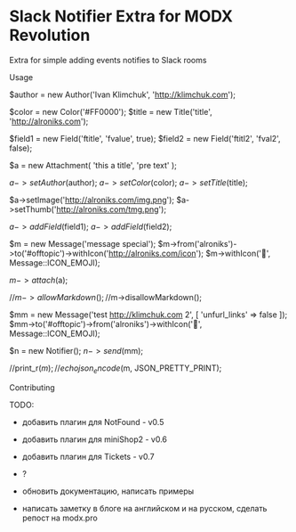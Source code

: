 # Slack Notifier Extra for MODX Revolution

Extra for simple adding events notifies to Slack rooms


Usage

$author = new Author('Ivan Klimchuk', 'http://klimchuk.com');

$color = new Color('#FF0000');
$title = new Title('title', 'http://alroniks.com');

$field1 = new Field('ftitle', 'fvalue', true);
$field2 = new Field('ftitl2', 'fval2', false);

$a = new Attachment(
    'this a title',
    'pre text'
);

$a->setAuthor($author);
$a->setColor($color);
$a->setTitle($title);

$a->setImage('http://alroniks.com/img.png');
$a->setThumb('http://alroniks.com/tmg.png');

$a->addField($field1);
$a->addField($field2);

$m = new Message('message special');
$m->from('alroniks')->to('#offtopic')->withIcon('http://alroniks.com/icon');
$m->withIcon(':ghost:', Message::ICON_EMOJI);

$m->attach($a);

//$m->allowMarkdown();
//$m->disallowMarkdown();

$mm = new Message('test <http://klimchuk.com> 2', [
    'unfurl_links' => false
]);
$mm->to('#offtopic')->from('alroniks')->withIcon(':monkey:', Message::ICON_EMOJI);


$n = new Notifier();
$n->send($mm);

//print_r($m);
//echo json_encode($m, JSON_PRETTY_PRINT);

Contributing



TODO:

 - добавить плагин для NotFound - v0.5
 - добавить плагин для miniShop2 - v0.6
 - добавить плагин для Tickets - v0.7
 - ?

 - обновить документацию, написать примеры
 - написать заметку в блоге на английском и на русском, сделать репост на modx.pro



